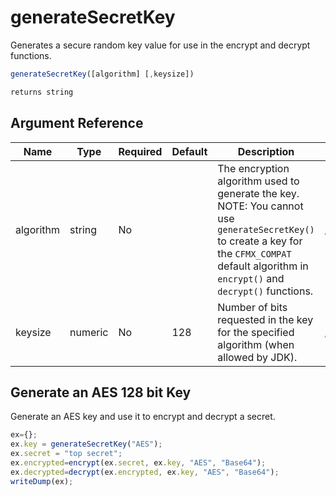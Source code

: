 # generateSecretKey

Generates a secure random key value for use in the encrypt and decrypt functions.

```javascript
generateSecretKey([algorithm] [,keysize])
```

```javascript
returns string
```

## Argument Reference

| Name | Type | Required | Default | Description | Values |
| --- | --- | --- | --- | --- | --- |
| algorithm | string | No |  | The encryption algorithm used to generate the key. <br />NOTE: You cannot use `generateSecretKey()` to create a key for the `CFMX_COMPAT` default algorithm in `encrypt()` and `decrypt()` functions. | /Users/garethedwards/development/github/cfdocs/docs/functions/generatesecretkey.md|DESEDE |
| keysize | numeric | No | 128 | Number of bits requested in the key for the specified algorithm (when allowed by JDK). | /Users/garethedwards/development/github/cfdocs/docs/functions/generatesecretkey.md|512 |

## Generate an AES 128 bit Key

Generate an AES key and use it to encrypt and decrypt a secret.

```javascript
ex={};
ex.key = generateSecretKey("AES");
ex.secret = "top secret";
ex.encrypted=encrypt(ex.secret, ex.key, "AES", "Base64");
ex.decrypted=decrypt(ex.encrypted, ex.key, "AES", "Base64");
writeDump(ex);
```
